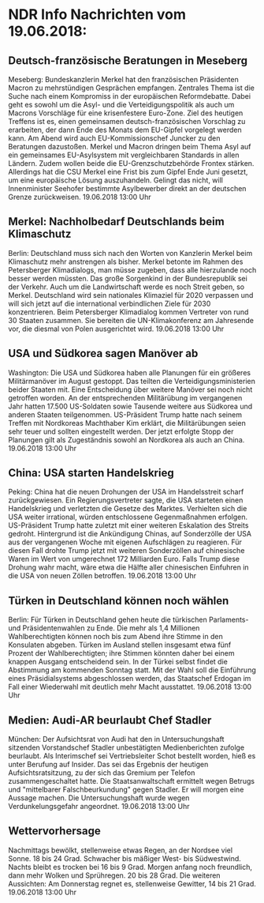 # NDR Info Nachrichten vom 19.06.2018:


## Deutsch-französische Beratungen in Meseberg
Meseberg:	Bundeskanzlerin Merkel hat den französischen Präsidenten Macron zu mehrstündigen Gesprächen empfangen. Zentrales Thema ist die Suche nach einem Kompromiss in der europäischen Reformdebatte. Dabei geht es sowohl um die Asyl- und die Verteidigungspolitik als auch um Macrons Vorschläge für eine krisenfestere Euro-Zone. Ziel des heutigen Treffens ist es, einen gemeinsamen deutsch-französischen Vorschlag zu erarbeiten, der dann Ende des Monats dem EU-Gipfel vorgelegt werden kann. Am Abend wird auch EU-Kommissionschef Juncker zu den Beratungen dazustoßen. Merkel und Macron dringen beim Thema Asyl auf ein gemeinsames EU-Asylsystem mit vergleichbaren Standards in allen Ländern. Zudem wollen beide die EU-Grenzschutzbehörde Frontex stärken. Allerdings hat die CSU Merkel eine Frist bis zum Gipfel Ende Juni gesetzt, um eine europäische Lösung auszuhandeln. Gelingt das nicht, will Innenminister Seehofer bestimmte Asylbewerber direkt an der deutschen Grenze zurückweisen. 19.06.2018 13:00 Uhr 

## Merkel: Nachholbedarf Deutschlands beim Klimaschutz
Berlin: Deutschland muss sich nach den Worten von Kanzlerin Merkel beim Klimaschutz mehr anstrengen als bisher. Merkel betonte im Rahmen des Petersberger Klimadialogs, man müsse zugeben, dass alle hierzulande noch besser werden müssten. Das große Sorgenkind in der Bundesrepublik sei der Verkehr. Auch um die Landwirtschaft werde es noch Streit geben, so Merkel. Deutschland wird sein nationales Klimaziel für 2020 verpassen und will sich jetzt auf die international verbindlichen Ziele für 2030 konzentrieren. Beim Petersberger Klimadialog kommen Vertreter von rund 30 Staaten zusammen. Sie bereiten die UN-Klimakonferenz am Jahresende vor, die diesmal von Polen ausgerichtet wird. 19.06.2018 13:00 Uhr 

## USA und Südkorea sagen Manöver ab
Washington:	Die USA und Südkorea haben alle Planungen für ein größeres Militärmanöver im August gestoppt. Das teilten die Verteidigungsministerien beider Staaten mit. Eine Entscheidung über weitere Manöver sei noch nicht getroffen worden. An der entsprechenden Militärübung im vergangenen Jahr hatten 17.500 US-Soldaten sowie Tausende weitere aus Südkorea und anderen Staaten teilgenommen. US-Präsident Trump hatte nach seinem Treffen mit Nordkoreas Machthaber Kim erklärt, die Militärübungen seien sehr teuer und sollten eingestellt werden. Der jetzt erfolgte Stopp der Planungen gilt als Zugeständnis sowohl an Nordkorea als auch an China. 19.06.2018 13:00 Uhr 

## China: USA starten Handelskrieg
Peking:	China hat die neuen Drohungen der USA im Handelsstreit scharf zurückgewiesen. Ein Regierungsvertreter sagte, die USA starteten einen Handelskrieg und verletzten die Gesetze des Marktes. Verhielten sich die USA weiter irrational, würden entschlossene Gegenmaßnahmen erfolgen. US-Präsident Trump hatte zuletzt mit einer weiteren Eskalation des Streits gedroht. Hintergrund ist die Ankündigung Chinas, auf Sonderzölle der USA aus der vergangenen Woche mit eigenen Aufschlägen zu reagieren. Für diesen Fall drohte Trump jetzt mit weiteren Sonderzöllen auf chinesische Waren im Wert von umgerechnet 172 Milliarden Euro. Falls Trump diese Drohung wahr macht, wäre etwa die Hälfte aller chinesischen Einfuhren in die USA von neuen Zöllen betroffen. 19.06.2018 13:00 Uhr 

## Türken in Deutschland können noch wählen
Berlin: Für Türken in Deutschland gehen heute die türkischen Parlaments- und Präsidentenwahlen zu Ende. Die mehr als 1,4 Millionen Wahlberechtigten können noch bis zum Abend ihre Stimme in den Konsulaten abgeben. Türken im Ausland stellen insgesamt etwa fünf Prozent der Wahlberechtigten; ihre Stimmen könnten daher bei einem knappen Ausgang entscheidend sein. In der Türkei selbst findet die Abstimmung am kommenden Sonntag statt. Mit der Wahl soll die Einführung eines Präsidialsystems abgeschlossen werden, das Staatschef Erdogan im Fall einer Wiederwahl mit deutlich mehr Macht ausstattet. 19.06.2018 13:00 Uhr 

## Medien: Audi-AR beurlaubt Chef Stadler
München: Der Aufsichtsrat von Audi hat den in Untersuchungshaft sitzenden Vorstandschef Stadler unbestätigten Medienberichten zufolge beurlaubt. Als Interimschef sei Vertriebsleiter Schot bestellt worden, hieß es unter Berufung auf Insider. Das sei das Ergebnis der heutigen Aufsichtsratsitzung, zu der sich das Gremium per Telefon zusammengeschaltet hatte. Die Staatsanwaltschaft ermittelt wegen Betrugs und "mittelbarer Falschbeurkundung" gegen Stadler. Er will morgen eine Aussage machen. Die Untersuchungshaft wurde wegen Verdunkelungsgefahr angeordnet. 19.06.2018 13:00 Uhr 

## Wettervorhersage
Nachmittags bewölkt, stellenweise etwas Regen, an der Nordsee viel Sonne. 18 bis 24 Grad. Schwacher bis mäßiger West- bis Südwestwind. Nachts bleibt es trocken bei 16 bis 9 Grad. Morgen anfang noch freundlich, dann mehr Wolken und Sprühregen. 20 bis 28 Grad. Die weiteren Aussichten: Am Donnerstag regnet es, stellenweise Gewitter, 14 bis 21 Grad. 19.06.2018 13:00 Uhr 
